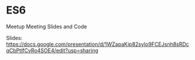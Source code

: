 # ES6
Meetup Meeting Slides and Code

Slides: https://docs.google.com/presentation/d/1WZapaKip82sylo9FCEJsnh8sRDcqCbPtlfCvRo4SOE4/edit?usp=sharing
